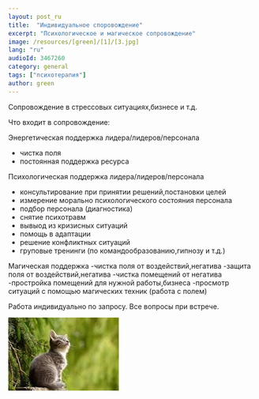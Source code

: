 ```yaml
---
layout: post_ru
title:  "Индивидуальное споровождение"
excerpt: "Психологическое и магическое сопровождение"
image: /resources/[green]/[1]/[3.jpg]
lang: "ru"
audioId: 3467260
category: general
tags: ["психотерапия"]
author: green
---
```

Сопровождение в стрессовых ситуациях,бизнесе и т.д.

Что входит в сопровождение:

Энергетическая поддержка лидера/лидеров/персонала 
- чистка поля 
- постоянная поддержка ресурса

Психологическая поддержка лидера/лидеров/персонала
- консультирование при принятии решений,постановки целей
- измерение морально психологического состояния персонала
- подбор персонала (диагностика)
- снятие психотравм 
- вывыод из кризисных ситуаций
- помощь в адаптации
- решение конфликтных ситуаций
- груповые тренинги (по командообразованию,гипнозу и т.д.)

Магическая поддержка 
-чистка поля от воздействий,негатива
-защита поля от воздействий,негатива
-чистка помещений от негатива
-простройка помещений для нужной работы,бизнеса
-просмотр ситуаций с помощью магических техник (работа с полем)

Работа индивидуально по запросу.
Все вопросы при встрече.


<img src="/resources/green/sample_image.jpeg" alt="IEC Cat">